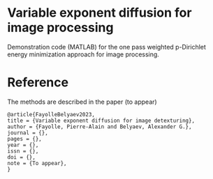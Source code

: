 # Variable exponent diffusion for image processing  
Demonstration code (MATLAB) for the one pass weighted p-Dirichlet energy minimization approach for image processing. 


# Reference 
The methods are described in the paper (to appear)
```
@article{FayolleBelyaev2023,
title = {Variable exponent diffusion for image detexturing},
author = {Fayolle, Pierre-Alain and Belyaev, Alexander G.},
journal = {},
pages = {},
year = {},
issn = {},
doi = {},
note = {To appear},
}
```
